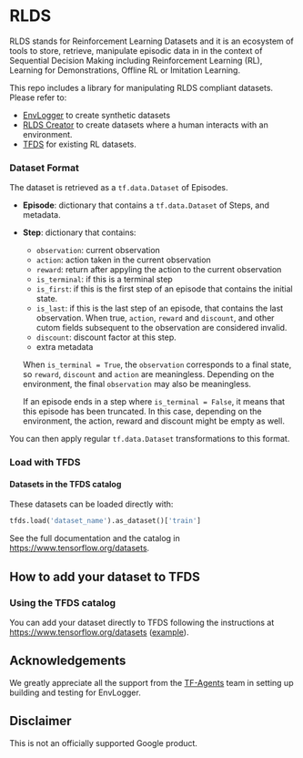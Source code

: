 # RLDS

RLDS stands for Reinforcement Learning Datasets and it is an ecosystem of tools
to store, retrieve, manipulate episodic data in in the context of Sequential
Decision Making including Reinforcement Learning (RL), Learning for
Demonstrations, Offline RL or Imitation Learning.

This repo includes a library for manipulating RLDS compliant datasets. Please
refer to:

*   [EnvLogger](http://github.com/deepmind/envlogger) to create synthetic datasets
*   [RLDS Creator](http://github.com/google-research/rlds-creator) to create datasets where a human interacts with an
    environment.
*   [TFDS](http://www.tensorflow.org/datasets/catalog/overview) for existing RL datasets.

### Dataset Format

The dataset is retrieved as a `tf.data.Dataset` of Episodes.

*   **Episode**: dictionary that contains a `tf.data.Dataset` of Steps, and
    metadata.

*   **Step**: dictionary that contains:

    *   `observation`: current observation
    *   `action`: action taken in the current observation
    *   `reward`: return after appyling the action to the current observation
    *   `is_terminal`: if this is a terminal step
    *   `is_first`: if this is the first step of an episode that contains the
        initial state.
    *   `is_last`: if this is the last step of an episode, that contains the
        last observation. When true, `action`, `reward` and `discount`, and
        other cutom fields subsequent to the observation are considered invalid.
    *   `discount`: discount factor at this step.
    *   extra metadata

    When `is_terminal = True`, the `observation` corresponds to a final state,
    so `reward`, `discount` and `action` are meaningless. Depending on the
    environment, the final `observation` may also be meaningless.

    If an episode ends in a step where `is_terminal = False`, it means that this
    episode has been truncated. In this case, depending on the environment, the
    action, reward and discount might be empty as well.

You can then apply regular `tf.data.Dataset` transformations to this format.

### Load with TFDS

#### Datasets in the TFDS catalog

These datasets can be loaded directly with:

```py
tfds.load('dataset_name').as_dataset()['train']
```

See the full documentation and the catalog in https://www.tensorflow.org/datasets.

## How to add your dataset to TFDS

### Using the TFDS catalog

You can add your dataset directly to TFDS
following the instructions at https://www.tensorflow.org/datasets ([example](http://github.com/tensorflow/datasets/tree/master/tensorflow_datasets/rl_unplugged/rlu_atari)).

## Acknowledgements

We greatly appreciate all the support from the
[TF-Agents](https://github.com/tensorflow/agents) team in setting up building
and testing for EnvLogger.

## Disclaimer

This is not an officially supported Google product.
